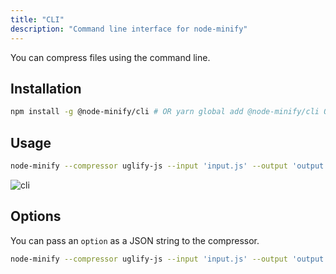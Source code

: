 ```yaml
---
title: "CLI"
description: "Command line interface for node-minify"
---
```


You can compress files using the command line.

## Installation

```bash
npm install -g @node-minify/cli # OR yarn global add @node-minify/cli OR pnpm add -g @node-minify/cli OR bun add -g @node-minify/cli
```

## Usage

```bash
node-minify --compressor uglify-js --input 'input.js' --output 'output.js'
```

<img src="/static/cli.png" alt="cli" width={749} height={322} priority />

## Options

You can pass an `option` as a JSON string to the compressor.

```bash
node-minify --compressor uglify-js --input 'input.js' --output 'output.js' --option '{"warnings": true, "mangle": false}'
```